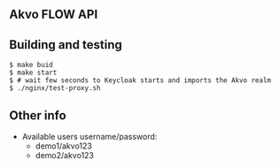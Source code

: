 
## Akvo FLOW API


## Building and testing

    $ make buid
	$ make start
	$ # wait few seconds to Keycloak starts and imports the Akvo realm
	$ ./nginx/test-proxy.sh

## Other info

* Available users username/password:
  * demo1/akvo123
  * demo2/akvo123
